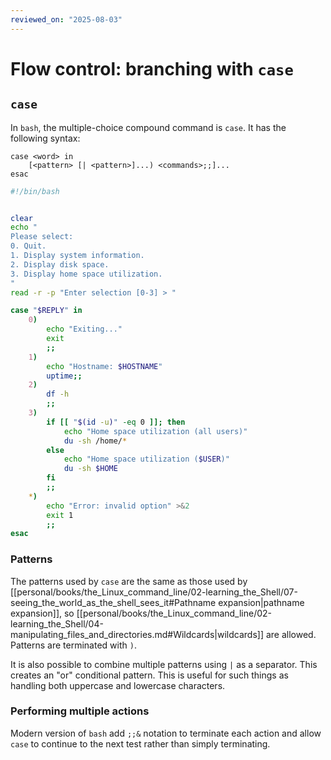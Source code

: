 ```yaml
---
reviewed_on: "2025-08-03"
---
```


# Flow control: branching with `case`

## `case`

In `bash`, the multiple-choice compound command is `case`. It has the following syntax:

```
case <word> in
	[<pattern> [| <pattern>]...) <commands>;;]...
esac
```

```bash
#!/bin/bash


clear
echo "
Please select:
0. Quit.
1. Display system information.
2. Display disk space.
3. Display home space utilization.
"
read -r -p "Enter selection [0-3] > "

case "$REPLY" in
	0)
		echo "Exiting..."
		exit
		;;
	1)
		echo "Hostname: $HOSTNAME"
		uptime;;
	2)
		df -h
		;;
	3)
		if [[ "$(id -u)" -eq 0 ]]; then
			echo "Home space utilization (all users)"
			du -sh /home/*
		else
			echo "Home space utilization ($USER)"
			du -sh $HOME
		fi
		;;
	*)
		echo "Error: invalid option" >&2
		exit 1
		;;
esac
```

### Patterns

The patterns used by `case` are the same as those used by [[personal/books/the_Linux_command_line/02-learning_the_Shell/07-seeing_the_world_as_the_shell_sees_it#Pathname expansion|pathname expansion]], so [[personal/books/the_Linux_command_line/02-learning_the_Shell/04-manipulating_files_and_directories.md#Wildcards|wildcards]] are allowed. Patterns are terminated with `)`.

It is also possible to combine multiple patterns using `|` as a separator. This creates an "or" conditional pattern. This is useful for such things as handling both uppercase and lowercase characters.

### Performing multiple actions

Modern version of `bash` add `;;&` notation to terminate each action and allow `case` to continue to the next test rather than simply terminating.
